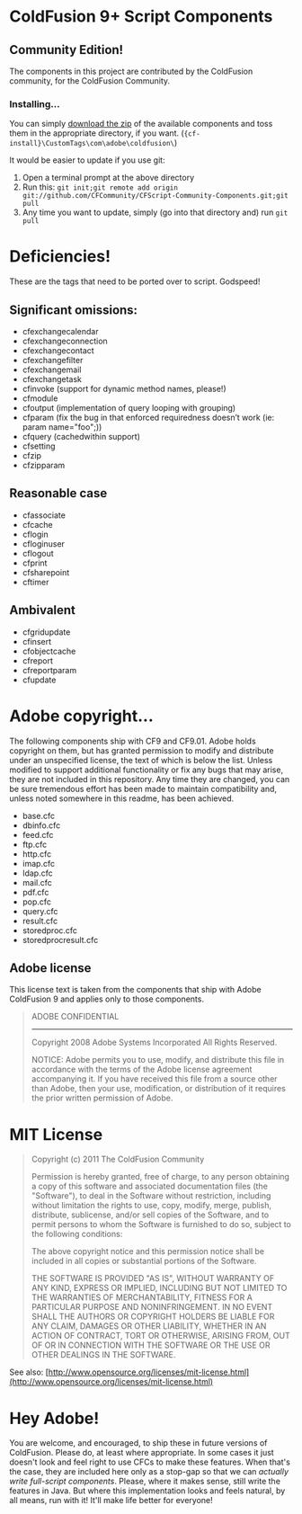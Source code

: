 # ColdFusion 9+ Script Components
## Community Edition!

The components in this project are contributed by the ColdFusion community, for the ColdFusion Community.

### Installing...

You can simply [download the zip](https://github.com/CFCommunity/CFScript-Community-Components/zipball/master) of the available components and toss them in the appropriate directory, if you want. (`{cf-install}\CustomTags\com\adobe\coldfusion\`)

It would be easier to update if you use git:

1. Open a terminal prompt at the above directory
1. Run this: `git init;git remote add origin git://github.com/CFCommunity/CFScript-Community-Components.git;git pull`
1. Any time you want to update, simply (go into that directory and) run `git pull`

# Deficiencies!

These are the tags that need to be ported over to script. Godspeed!

## Significant omissions:

* cfexchangecalendar    
* cfexchangeconnection  
* cfexchangecontact      
* cfexchangefilter      
* cfexchangemail 
* cfexchangetask 
* cfinvoke (support for dynamic method names, please!)
* cfmodule 
* cfoutput (implementation of query looping with grouping)
* cfparam (fix the bug in that enforced requiredness doesn’t work (ie: param name="foo";))
* cfquery (cachedwithin support)
* cfsetting 
* cfzip 
* cfzipparam

## Reasonable case

* cfassociate    
* cfcache        
* cflogin 
* cfloginuser 
* cflogout 
* cfprint      
* cfsharepoint  
* cftimer

## Ambivalent

* cfgridupdate
* cfinsert
* cfobjectcache
* cfreport
* cfreportparam
* cfupdate

# Adobe copyright...

The following components ship with CF9 and CF9.01. Adobe holds copyright on them, but has granted permission to modify and distribute under an unspecified license, the text of which is below the list. Unless modified to support additional functionality or fix any bugs that may arise, they are not included in this repository. Any time they are changed, you can be sure tremendous effort has been made to maintain compatibility and, unless noted somewhere in this readme, has been achieved.

* base.cfc
* dbinfo.cfc
* feed.cfc
* ftp.cfc
* http.cfc
* imap.cfc
* ldap.cfc
* mail.cfc
* pdf.cfc
* pop.cfc
* query.cfc
* result.cfc
* storedproc.cfc
* storedprocresult.cfc

## Adobe license

This license text is taken from the components that ship with Adobe ColdFusion 9 and applies only to those components.

>ADOBE CONFIDENTIAL
>___________________
>
>Copyright 2008 Adobe Systems Incorporated
>All Rights Reserved.
>
>NOTICE:  Adobe permits you to use, modify, and distribute this file in accordance with the terms of the Adobe license agreement accompanying it.  If you have received this file from a source other than Adobe, then your use, modification, or distribution of it requires the prior written permission of Adobe.

# MIT License

>Copyright (c) 2011 The ColdFusion Community
>
>Permission is hereby granted, free of charge, to any person obtaining a copy of this software and associated documentation files (the "Software"), to deal in the Software without restriction, including without limitation the rights to use, copy, modify, merge, publish, distribute, sublicense, and/or sell copies of the Software, and to permit persons to whom the Software is furnished to do so, subject to the following conditions:
>
>The above copyright notice and this permission notice shall be included in all copies or substantial portions of the Software.
>
>THE SOFTWARE IS PROVIDED "AS IS", WITHOUT WARRANTY OF ANY KIND, EXPRESS OR IMPLIED, INCLUDING BUT NOT LIMITED TO THE WARRANTIES OF MERCHANTABILITY, FITNESS FOR A PARTICULAR PURPOSE AND NONINFRINGEMENT. IN NO EVENT SHALL THE AUTHORS OR COPYRIGHT HOLDERS BE LIABLE FOR ANY CLAIM, DAMAGES OR OTHER LIABILITY, WHETHER IN AN ACTION OF CONTRACT, TORT OR OTHERWISE, ARISING FROM, OUT OF OR IN CONNECTION WITH THE SOFTWARE OR THE USE OR OTHER DEALINGS IN THE SOFTWARE.

See also: [http://www.opensource.org/licenses/mit-license.html](http://www.opensource.org/licenses/mit-license.html)

# Hey Adobe!

You are welcome, and encouraged, to ship these in future versions of ColdFusion. Please do, at least where appropriate. In some cases it just doesn't look and feel right to use CFCs to make these features. When that's the case, they are included here only as a stop-gap so that we can _actually write full-script components_. Please, where it makes sense, still write the features in Java. But where this implementation looks and feels natural, by all means, run with it! It'll make life better for everyone!
